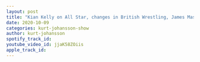 ```yaml
---
layout: post
title: "Kian Kelly on All Star, changes in British Wrestling, James Mason, Jim Neidhart & Jake Roberts"
date: 2020-10-09
categories: kurt-johansson-show
author: kurt-johansson
spotify_track_id: 
youtube_video_id: jjaK58ZOiis
apple_track_id: 
---
```

